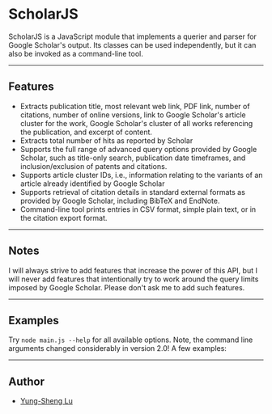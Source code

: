 # ScholarJS

ScholarJS is a JavaScript module that implements a querier and parser for Google Scholar's output. Its classes can be used independently, but it can also be invoked as a command-line tool.

---
## Features

* Extracts publication title, most relevant web link, PDF link, number of citations, number of online versions, link to Google Scholar's article cluster for the work, Google Scholar's cluster of all works referencing the publication, and excerpt of content.
* Extracts total number of hits as reported by Scholar
* Supports the full range of advanced query options provided by Google Scholar, such as title-only search, publication date timeframes, and inclusion/exclusion of patents and citations.
* Supports article cluster IDs, i.e., information relating to the variants of an article already identified by Google Scholar
* Supports retrieval of citation details in standard external formats as provided by Google Scholar, including BibTeX and EndNote.
* Command-line tool prints entries in CSV format, simple plain text, or in the citation export format.

---
## Notes

I will always strive to add features that increase the power of this API, but I will never add features that intentionally try to work around the query limits imposed by Google Scholar. Please don't ask me to add such features.

---
## Examples

Try `node main.js --help` for all available options. Note, the command line arguments changed considerably in version 2.0! A few examples:

---
## Author

* [Yung-Sheng Lu](https://yungshenglu.github.io/)